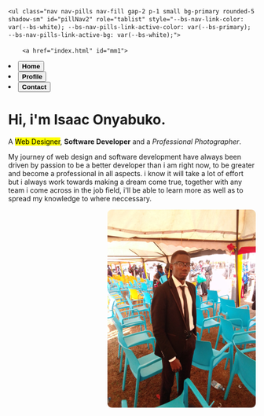 <!DOCTYPE html>
<html>
<head>
	<title>home</title>
  <link rel="stylesheet" type="text/css" href="profile.css">
	<link href="https://cdn.jsdelivr.net/npm/bootstrap@5.3.0-alpha1/dist/css/bootstrap.min.css" rel="stylesheet" integrity="sha384-GLhlTQ8iRABdZLl6O3oVMWSktQOp6b7In1Zl3/Jr59b6EGGoI1aFkw7cmDA6j6gD" crossorigin="anonymous">
</head>
<body>
	
	<ul class="nav nav-pills nav-fill gap-2 p-1 small bg-primary rounded-5 shadow-sm" id="pillNav2" role="tablist" style="--bs-nav-link-color: var(--bs-white); --bs-nav-pills-link-active-color: var(--bs-primary); --bs-nav-pills-link-active-bg: var(--bs-white);">

		<a href="index.html" id="mm1">
  <li class="nav-item" role="presentation">
    <button class="nav-link active rounded-5" id="home-tab2" data-bs-toggle="tab" type="button" role="tab" aria-selected="true"><b>Home</b></button>
  </li>
  </a>

  <a href="profile.html" id="mm2">
  <li class="nav-item" role="presentation">
    <button class="nav-link rounded-5" id="profile-tab2" data-bs-toggle="tab" type="button" role="tab" aria-selected="false"><b>Profile</b></button>
  </li>
  </a>

  <a href="contact.html" id="mm3">
  <li class="nav-item" role="presentation">
    <button class="nav-link rounded-5" id="contact-tab2" data-bs-toggle="tab" type="button" role="tab" aria-selected="false"><b>Contact</b></button>
  </li>
    </a>
</ul>





<div id="whole">
<div id="sidebar">
<H1>Hi, i'm Isaac Onyabuko.	</H1>
A <mark>Web Designer</mark>, <b>Software Developer</b> and a <i>Professional Photographer</i>.
<br>
<p>
My journey of web design and software development have always been driven by passion to be a better developer than i am right now, to be greater and become a professional in all aspects.
i know it will take a lot of effort but i always work towards making  a dream come true, together with any team i come across in the job field, i'll be able to learn more as well as to spread my knowledge to where neccessary.


</p>
</div>

<div id="right">
<img src="img1.jpg" width="60%" height="59%" style="border-radius: 9px; float: right;">
</div>

</div>



</body>
</html>

